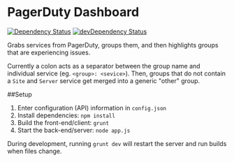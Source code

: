 PagerDuty Dashboard
=============================

[![Dependency Status](https://david-dm.org/gondek/pagerduty-dashboard.svg)](https://david-dm.org/gondek/pagerduty-dashboard)
[![devDependency Status](https://david-dm.org/gondek/pagerduty-dashboard/dev-status.svg)](https://david-dm.org/gondek/pagerduty-dashboard#info=devDependencies)

Grabs services from PagerDuty, groups them, and then highlights groups that are experiencing issues.

Currently a colon acts as a separator between the group name and individual service (eg. `<group>: <sevice>`). Then, groups that do not contain a `Site` and `Server` service get merged into a generic "other" group.

##Setup

1. Enter configuration (API) information in `config.json`
2. Install dependencies: `npm install`
3. Build the front-end/client: `grunt`
4. Start the back-end/server: `node app.js`

During development, running `grunt dev` will restart the server and run builds when files change.
